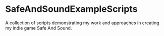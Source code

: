 # SafeAndSoundExampleScripts
A collection of scripts demonstrating my work and approaches in creating my indie game Safe And Sound.